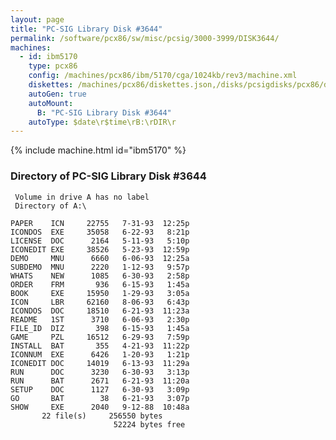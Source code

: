 ```yaml
---
layout: page
title: "PC-SIG Library Disk #3644"
permalink: /software/pcx86/sw/misc/pcsig/3000-3999/DISK3644/
machines:
  - id: ibm5170
    type: pcx86
    config: /machines/pcx86/ibm/5170/cga/1024kb/rev3/machine.xml
    diskettes: /machines/pcx86/diskettes.json,/disks/pcsigdisks/pcx86/diskettes.json
    autoGen: true
    autoMount:
      B: "PC-SIG Library Disk #3644"
    autoType: $date\r$time\rB:\rDIR\r
---
```


{% include machine.html id="ibm5170" %}

### Directory of PC-SIG Library Disk #3644

     Volume in drive A has no label
     Directory of A:\

    PAPER    ICN     22755   7-31-93  12:25p
    ICONDOS  EXE     35058   6-22-93   8:21p
    LICENSE  DOC      2164   5-11-93   5:10p
    ICONEDIT EXE     38526   5-23-93  12:59p
    DEMO     MNU      6660   6-06-93  12:25a
    SUBDEMO  MNU      2220   1-12-93   9:57p
    WHATS    NEW      1085   6-30-93   2:58p
    ORDER    FRM       936   6-15-93   1:45a
    BOOK     EXE     15950   1-29-93   3:05a
    ICON     LBR     62160   8-06-93   6:43p
    ICONDOS  DOC     18510   6-21-93  11:23a
    README   1ST      3710   6-06-93   2:30p
    FILE_ID  DIZ       398   6-15-93   1:45a
    GAME     PZL     16512   6-29-93   7:59p
    INSTALL  BAT       355   4-21-93  11:22p
    ICONNUM  EXE      6426   1-20-93   1:21p
    ICONEDIT DOC     14019   6-13-93  11:29a
    RUN      DOC      3230   6-30-93   3:13p
    RUN      BAT      2671   6-21-93  11:20a
    SETUP    DOC      1127   6-30-93   3:09p
    GO       BAT        38   6-21-93   3:07p
    SHOW     EXE      2040   9-12-88  10:48a
           22 file(s)     256550 bytes
                           52224 bytes free
